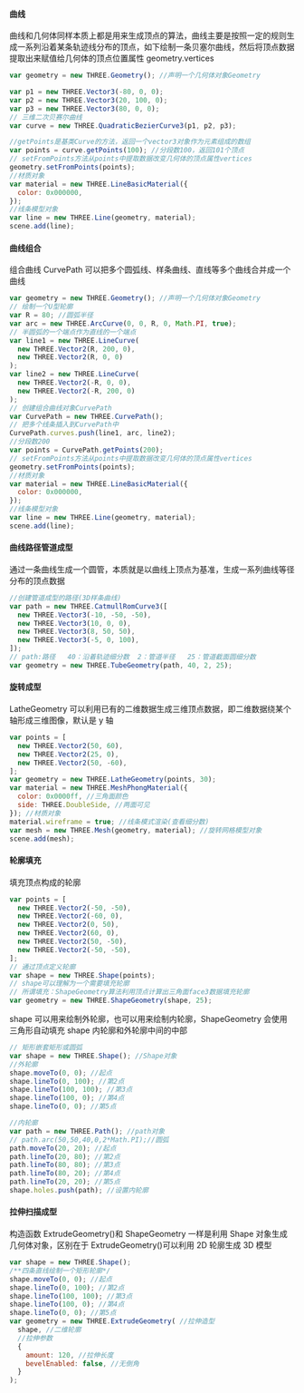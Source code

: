 #### 曲线

曲线和几何体同样本质上都是用来生成顶点的算法，曲线主要是按照一定的规则生成一系列沿着某条轨迹线分布的顶点，如下绘制一条贝塞尔曲线，然后将顶点数据提取出来赋值给几何体的顶点位置属性 geometry.vertices

```js
var geometry = new THREE.Geometry(); //声明一个几何体对象Geometry

var p1 = new THREE.Vector3(-80, 0, 0);
var p2 = new THREE.Vector3(20, 100, 0);
var p3 = new THREE.Vector3(80, 0, 0);
// 三维二次贝赛尔曲线
var curve = new THREE.QuadraticBezierCurve3(p1, p2, p3);

//getPoints是基类Curve的方法，返回一个vector3对象作为元素组成的数组
var points = curve.getPoints(100); //分段数100，返回101个顶点
// setFromPoints方法从points中提取数据改变几何体的顶点属性vertices
geometry.setFromPoints(points);
//材质对象
var material = new THREE.LineBasicMaterial({
  color: 0x000000,
});
//线条模型对象
var line = new THREE.Line(geometry, material);
scene.add(line);
```

#### 曲线组合

组合曲线 CurvePath 可以把多个圆弧线、样条曲线、直线等多个曲线合并成一个曲线

```js
var geometry = new THREE.Geometry(); //声明一个几何体对象Geometry
// 绘制一个U型轮廓
var R = 80; //圆弧半径
var arc = new THREE.ArcCurve(0, 0, R, 0, Math.PI, true);
// 半圆弧的一个端点作为直线的一个端点
var line1 = new THREE.LineCurve(
  new THREE.Vector2(R, 200, 0),
  new THREE.Vector2(R, 0, 0)
);
var line2 = new THREE.LineCurve(
  new THREE.Vector2(-R, 0, 0),
  new THREE.Vector2(-R, 200, 0)
);
// 创建组合曲线对象CurvePath
var CurvePath = new THREE.CurvePath();
// 把多个线条插入到CurvePath中
CurvePath.curves.push(line1, arc, line2);
//分段数200
var points = CurvePath.getPoints(200);
// setFromPoints方法从points中提取数据改变几何体的顶点属性vertices
geometry.setFromPoints(points);
//材质对象
var material = new THREE.LineBasicMaterial({
  color: 0x000000,
});
//线条模型对象
var line = new THREE.Line(geometry, material);
scene.add(line);
```

#### 曲线路径管道成型

通过一条曲线生成一个圆管，本质就是以曲线上顶点为基准，生成一系列曲线等径分布的顶点数据

```js
//创建管道成型的路径(3D样条曲线)
var path = new THREE.CatmullRomCurve3([
  new THREE.Vector3(-10, -50, -50),
  new THREE.Vector3(10, 0, 0),
  new THREE.Vector3(8, 50, 50),
  new THREE.Vector3(-5, 0, 100),
]);
// path:路径   40：沿着轨迹细分数  2：管道半径   25：管道截面圆细分数
var geometry = new THREE.TubeGeometry(path, 40, 2, 25);
```

#### 旋转成型

LatheGeometry 可以利用已有的二维数据生成三维顶点数据，即二维数据绕某个轴形成三维图像，默认是 y 轴

```js
var points = [
  new THREE.Vector2(50, 60),
  new THREE.Vector2(25, 0),
  new THREE.Vector2(50, -60),
];
var geometry = new THREE.LatheGeometry(points, 30);
var material = new THREE.MeshPhongMaterial({
  color: 0x0000ff, //三角面颜色
  side: THREE.DoubleSide, //两面可见
}); //材质对象
material.wireframe = true; //线条模式渲染(查看细分数)
var mesh = new THREE.Mesh(geometry, material); //旋转网格模型对象
scene.add(mesh);
```

#### 轮廓填充

填充顶点构成的轮廓

```js
var points = [
  new THREE.Vector2(-50, -50),
  new THREE.Vector2(-60, 0),
  new THREE.Vector2(0, 50),
  new THREE.Vector2(60, 0),
  new THREE.Vector2(50, -50),
  new THREE.Vector2(-50, -50),
];
// 通过顶点定义轮廓
var shape = new THREE.Shape(points);
// shape可以理解为一个需要填充轮廓
// 所谓填充：ShapeGeometry算法利用顶点计算出三角面face3数据填充轮廓
var geometry = new THREE.ShapeGeometry(shape, 25);
```

shape 可以用来绘制外轮廓，也可以用来绘制内轮廓，ShapeGeometry 会使用三角形自动填充 shape 内轮廓和外轮廓中间的中部

```js
// 矩形嵌套矩形或圆弧
var shape = new THREE.Shape(); //Shape对象
//外轮廓
shape.moveTo(0, 0); //起点
shape.lineTo(0, 100); //第2点
shape.lineTo(100, 100); //第3点
shape.lineTo(100, 0); //第4点
shape.lineTo(0, 0); //第5点

//内轮廓
var path = new THREE.Path(); //path对象
// path.arc(50,50,40,0,2*Math.PI);//圆弧
path.moveTo(20, 20); //起点
path.lineTo(20, 80); //第2点
path.lineTo(80, 80); //第3点
path.lineTo(80, 20); //第4点
path.lineTo(20, 20); //第5点
shape.holes.push(path); //设置内轮廓
```

#### 拉伸扫描成型

构造函数 ExtrudeGeometry()和 ShapeGeometry 一样是利用 Shape 对象生成几何体对象，区别在于 ExtrudeGeometry()可以利用 2D 轮廓生成 3D 模型

```js
var shape = new THREE.Shape();
/**四条直线绘制一个矩形轮廓*/
shape.moveTo(0, 0); //起点
shape.lineTo(0, 100); //第2点
shape.lineTo(100, 100); //第3点
shape.lineTo(100, 0); //第4点
shape.lineTo(0, 0); //第5点
var geometry = new THREE.ExtrudeGeometry( //拉伸造型
  shape, //二维轮廓
  //拉伸参数
  {
    amount: 120, //拉伸长度
    bevelEnabled: false, //无倒角
  }
);
```
